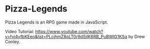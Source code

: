 # Pizza-Legends
Pizza Legends is an RPG game made in JavaScript. 

Video Tutorial: 
https://www.youtube.com/watch?v=fyi4vfbKEeo&list=PLcjhmZ8oLT0r9dSiIK6RB_PuBWlG1KSq by Drew Conley.
